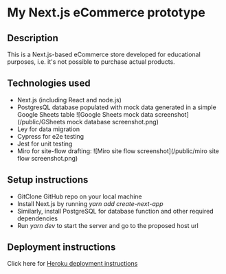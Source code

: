 # My Next.js eCommerce prototype

## Description

This is a Next.js-based eCommerce store developed for educational purposes, i.e. it's not possible to purchase actual products.

## Technologies used

- Next.js (including React and node.js)
- PostgresQL database populated with mock data generated in a simple Google Sheets table
  ![Google Sheets mock data screenshot](/public/GSheets mock database screenshot.png)
- Ley for data migration
- Cypress for e2e testing
- Jest for unit testing
- Miro for site-flow drafting:
  ![Miro site flow screenshot](/public/miro site flow screenshot.png)

## Setup instructions

- GitClone GitHub repo on your local machine
- Install Next.js by running _yarn add create-next-app_
- Similarly, install PostgreSQL for database function and other required dependencies
- Run _yarn dev_ to start the server and go to the proposed host url

## Deployment instructions

Click here for [Heroku deployment instructions](https://learn.upleveled.io/courses/btcmp-l-webfs-gen-0/modules/160-cheatsheet-deployment/)

